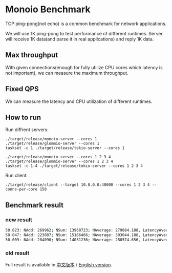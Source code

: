 # Monoio Benchmark

TCP ping-pong(not echo) is a common benchmark for network applications.

We will use 1K ping-pong to test performance of different runtimes. Server will receive 1K data(and parse it in real applications) and reply 1K data.

## Max throughput

With given connections(enough for fully utilize CPU cores which latency is not important), we can measure the maximum throughput.

## Fixed QPS

We can measure the latency and CPU utilization of different runtimes.

## How to run

Run diffrent servers:

```
./target/release/monoio-server --cores 1
./target/release/glommio-server --cores 1
taskset -c 1 ./target/release/tokio-server --cores 1

./target/release/monoio-server --cores 1 2 3 4
./target/release/glommio-server --cores 1 2 3 4
taskset -c 1-4 ./target/release/tokio-server --cores 1 2 3 4
```

Run client:

```
./target/release/client --target 10.0.0.0:40000 --cores 1 2 3 4 --conns-per-core 150
```

## Benchmark result

### new result

```bash
50.023: NAdd: 269962; NSum: 13960723; NAverage: 279084.188, LatencyAverage: 44.421 us # glommio
50.047: NAdd: 223087; NSum: 15166466; NAverage: 303044.188, LatencyAverage: 3946.339 us # monoio
50.009: NAdd: 284090; NSum: 14031236; NAverage: 280574.656, LatencyAverage: 4253.316 us # tokio
```

### old result

Full result is available in [中文版本](https://github.com/bytedance/monoio/blob/master/docs/zh/benchmark.md) / [English version](https://github.com/bytedance/monoio/blob/master/docs/zh/benchmark.md).
